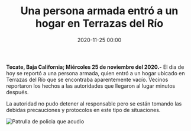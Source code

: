 ﻿---
layout: blog
title:  "Una persona armada entró a un hogar en Terrazas del Río"
date:  2020-11-25 00:00
categories: tecate
permalink: /:categories/:title:output_ext
image: /img/cnr/una-persona-armada.jpg
autor: 
---

**Tecate, Baja California; Miércoles 25 de noviembre del 2020.-** El dia de hoy se reportó a una persona armada, quien entró a un hogar ubicado en Terrazas del Río que se encontraba aparentemente vacío. Vecinos reportaron los hechos a las autoridades que llegaron al lugar minutos después.

La autoridad no pudo detener al responsable pero se están tomando las debidas precauciones y protocolos en este tipo de situaciones.

<div id="carouselExampleSlidesOnly" class="carousel slide" data-ride="carousel">
  <div class="carousel-inner">
    <div class="carousel-item active">
       <img class="d-block w-100" src="/img/cnr/una-persona-armada.jpg" loading="lazy"  alt="Patrulla de policia que acudio">
    </div>
  </div>
</div>